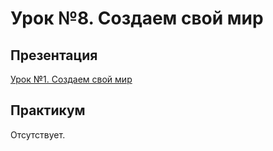 # Урок №8. Создаем свой мир

## Презентация

[Урок №1. Создаем свой мир](https://www.dropbox.com/s/ujst243zbol926x/You%20Own%20World.pdf?dl=0)

## Практикум

Отсутствует.
